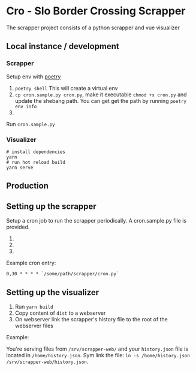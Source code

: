 # Cro - Slo Border Crossing Scrapper

The scrapper project consists of a python scrapper and vue visualizer

## Local instance / development

### Scrapper

Setup env with [poetry](https://python-poetry.org/)

1. `poetry shell` This will create a virtual env
2. `cp cron.sample.py cron.py`, make it executable `chmod +x cron.py` and update the shebang path.
    You can get get the path by running `poetry env info`
3. 

Run `cron.sample.py`

### Visualizer

```
# install dependencies
yarn
# run hot reload build
yarn serve
```

## Production

## Setting up the scrapper

Setup a cron job to run the scrapper periodically. A cron.sample.py file is provided.

1. 
2. 
3. 

Example cron entry:

```
0,30 * * * * `/some/path/scrapper/cron.py`
```


## Setting up the visualizer

1. Run `yarn build`
2. Copy content of `dist` to a webserver
3. On webserver link the scrapper's history file to the root of the webserver files

Example:

You're serving files from `/srv/scrapper-web/` and your `history.json` file is located in `/home/history.json`.
Sym link the file: `ln -s /home/history.json /srv/scrapper-web/history.json`.
